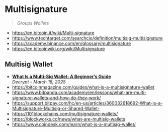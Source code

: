 # Multisignature

> _Groups Wallets_

- https://en.bitcoin.it/wiki/Multi-signature
- https://www.techtarget.com/searchcio/definition/multisig-multisignature
- https://academy.binance.com/en/glossary/multisignature
- https://en.bitcoinwiki.org/wiki/Multisignature

## Multisig Wallet

- [**What Is a Multi-Sig Wallet: A Beginner’s Guide**](https://decrypt.co/resources/what-is-a-multi-sig-wallet-a-beginners-guide)
  <br/>_Decrypt - March 18, 2025_
- https://bitcoinmagazine.com/guides/what-is-a-multisignature-wallet
- https://www.bitpanda.com/academy/en/lessons/what-are-multi-signature-wallets-and-how-do-they-work/
- https://support.bitpay.com/hc/en-us/articles/360032618692-What-is-a-Multisignature-Multisig-or-Shared-Wallet-
- https://101blockchains.com/multisignature-wallets/
- https://blockworks.co/news/what-are-multisig-wallets
- https://www.coindesk.com/learn/what-is-a-multisig-wallet/
